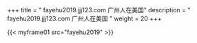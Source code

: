 +++
title = "  fayehu2019.jjj123.com 广州人在美国"
description = "  fayehu2019.jjj123.com 广州人在美国  "
weight = 20
+++

{{< myframe01 src="fayehu2019" >}}

